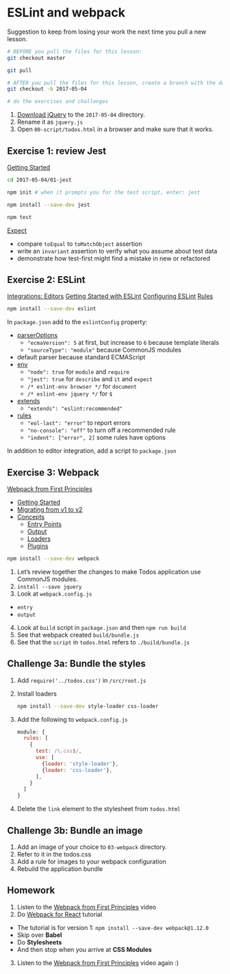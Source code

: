 # ESLint and webpack

Suggestion to keep from losing your work the next time you pull a new lesson.

```sh
# BEFORE you pull the files for this lesson:
git checkout master

git pull

# AFTER you pull the files for this lesson, create a branch with the date:
git checkout -b 2017-05-04

# do the exercises and challenges
```

1. [Download jQuery](http://jquery.com/download/) to the `2017-05-04` directory.
2. Rename it as `jquery.js`
3. Open `00-script/todos.html` in a browser and make sure that it works.

## Exercise 1: review Jest

[Getting Started](http://facebook.github.io/jest/docs/en/getting-started.html)

```sh
cd 2017-05-04/01-jest

npm init # when it prompts you for the test script, enter: jest

npm install --save-dev jest

npm test
```

[Expect](http://facebook.github.io/jest/docs/en/expect.html#content)

* compare `toEqual` to `toMatchObject` assertion
* write an `invariant` assertion to verify what you assume about test data
* demonstrate how test-first might find a mistake in new or refactored

## Exercise 2: ESLint

[Integrations: Editors](http://eslint.org/docs/user-guide/integrations#editors)
[Getting Started with ESLint](http://eslint.org/docs/user-guide/getting-started)
[Configuring ESLint](http://eslint.org/docs/user-guide/configuring)
[Rules](http://eslint.org/docs/rules/)

```sh
npm install --save-dev eslint
```

In `package.json` add to the `eslintConfig` property:

* [parserOptions](http://eslint.org/docs/user-guide/configuring#specifying-parser-options)
  * `"ecmaVersion": 5` at first, but increase to `6` because template literals
  * `"sourceType": "module"` because CommonJS modules
* default parser because standard ECMAScript
* [env](http://eslint.org/docs/user-guide/configuring#specifying-environments)
  * `"node": true` for `module` and `require`
  * `"jest": true` for `describe` and `it` and `expect`
  * `/* eslint-env browser */` for `document`
  * `/* eslint-env jquery */` for `$`
* [extends](http://eslint.org/docs/user-guide/configuring#extending-configuration-files)
  * `"extends": "eslint:recommended"`
* [rules](http://eslint.org/docs/user-guide/configuring#configuring-rules)
  * `"eol-last": "error"` to report errors
  * `"no-console": "off"` to turn off a recommended rule
  * `"indent": ["error", 2]` some rules have options

In addition to editor integration, add a script to `package.json`

## Exercise 3: Webpack

[Webpack from First Principles](https://youtu.be/WQue1AN93YU)

* [Getting Started](https://webpack.js.org/guides/get-started/)
* [Migrating from v1 to v2](https://webpack.js.org/guides/migrating/)
* [Concepts](https://webpack.js.org/concepts/)
  * [Entry Points](https://webpack.js.org/concepts/entry-points/)
  * [Output](https://webpack.js.org/concepts/output/)
  * [Loaders](https://webpack.js.org/concepts/loaders/)
  * [Plugins](https://webpack.js.org/concepts/plugins/)

```sh
npm install --save-dev webpack
```

1. Let’s review together the changes to make Todos application use CommonJS modules.
2. `install --save jquery`
3. Look at `webpack.config.js`
  * `entry`
  * `output`
4. Look at `build` script in `package.json` and then `npm run build`
5. See that webpack created `build/bundle.js`
6. See that the `script` in `todos.html` refers to `./build/bundle.js`

## Challenge 3a: Bundle the styles

1. Add `require('../todos.css')` in `/src/root.js`
2. Install loaders

   ```sh
   npm install --save-dev style-loader css-loader
   ```

3. Add the following to `webpack.config.js`

   ```js
   module: {
     rules: [
       {
         test: /\.css$/,
         use: [
           {loader: 'style-loader'},
           {loader: 'css-loader'},
         ],
       }
     ]
   }
   ```

4. Delete the `link` element to the stylesheet from `todos.html`

## Challenge 3b: Bundle an image

1. Add an image of your choice to `03-webpack` directory.
2. Refer to it in the todos.css
3. Add a rule for images to your webpack configuration
4. Rebuild the application bundle

## Homework

1. Listen to the [Webpack from First Principles](https://youtu.be/WQue1AN93YU) video
2. Do [Webpack for React](http://www.pro-react.com/materials/appendixA/) tutorial
  * The tutorial is for version 1: `npm install --save-dev webpack@1.12.0`
  * Skip over **Babel**
  * Do **Stylesheets**
  * And then stop when you arrive at **CSS Modules**
3. Listen to the [Webpack from First Principles](https://youtu.be/WQue1AN93YU) video again :)
